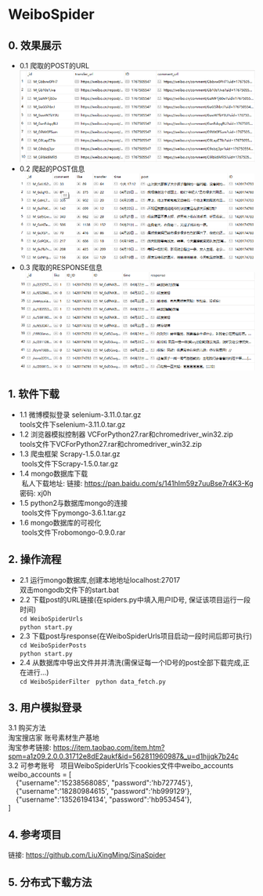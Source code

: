 # WeiboSpider  

## 0. 效果展示  
* 0.1 爬取的POST的URL  
![image](https://github.com/shen1994/README/raw/master/images/WeiboSpider_urls.jpg)  
* 0.2 爬起的POST信息  
![image](https://github.com/shen1994/README/raw/master/images/WeiboSpider_posts.jpg)  
* 0.3 爬取的RESPONSE信息  
![image](https://github.com/shen1994/README/raw/master/images/WeiboSpider_responses.jpg)  

## 1. 软件下载  
* 1.1 微博模拟登录 selenium-3.11.0.tar.gz  
   tools文件下selenium-3.11.0.tar.gz  
* 1.2 浏览器模拟控制器 VCForPython27.rar和chromedriver_win32.zip  
  tools文件下VCForPython27.rar和chromedriver_win32.zip  
* 1.3 爬虫框架 Scrapy-1.5.0.tar.gz  
  tools文件下Scrapy-1.5.0.tar.gz  
* 1.4 mongo数据库下载  
  私人下载地址: 链接: <https://pan.baidu.com/s/141hIm59z7uuBse7r4K3-Kg> 密码: xj0h  
* 1.5 python2与数据库mongo的连接  
  tools文件下pymongo-3.6.1.tar.gz  
* 1.6 mongo数据库的可视化  
  tools文件下robomongo-0.9.0.rar  
 
## 2. 操作流程  
* 2.1 运行mongo数据库,创建本地地址localhost:27017  
双击mongodb文件下的start.bat  
* 2.2 下载post的URL链接(在spiders.py中填入用户ID号, 保证该项目运行一段时间)  
`cd WeiboSpiderUrls`  
`python start.py`  
* 2.3 下载post与response(在WeiboSpiderUrls项目启动一段时间后即可执行)  
`cd WeiboSpiderPosts`  
`python start.py`  
* 2.4 从数据库中导出文件并并清洗(需保证每一个ID号的post全部下载完成,正在进行...)  
`cd WeiboSpiderFilter`  
`python data_fetch.py`  

## 3. 用户模拟登录  
3.1 购买方法  
淘宝搜店家 账号素材生产基地  
淘宝参考链接: <https://item.taobao.com/item.htm?spm=a1z09.2.0.0.31712e8dE2aukf&id=562811960987&_u=d1hjjqk7b24c>  
3.2 可参考账号  
项目WeiboSpiderUrls下cookies文件中weibo_accounts  
weibo_accounts = [  
&nbsp;&nbsp;&nbsp;&nbsp;{"username":'15238568085', "password":'hb727745'},  
&nbsp;&nbsp;&nbsp;&nbsp;{"username":'18280984615', "password":'hb999129'},  
&nbsp;&nbsp;&nbsp;&nbsp;{"username":'13526194134', "password":'hb953454'},  
]  

## 4. 参考项目  
链接: <https://github.com/LiuXingMing/SinaSpider>  

## 5. 分布式下载方法  


 
